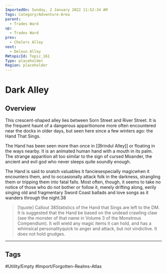 ```yaml
---
ImportedOn: Sunday, 2 January 2022 11:52:34 AM
Tags: Category/Adventure-Area
parent:
  - Trades Ward
up:
  - Trades Ward
prev:
  - Chelors Alley
next:
  - Deloun Alley
RWtopicId: Topic_161
Type: placeholder
Region: placeholder
---
```

# Dark Alley
## Overview
This crescent-shaped alley lies between Sorn Street and River Street. It is the frequent haunt of a dangerous apparitionone more often encountered near the docks in older days, but seen here since a few winters ago: the Hand That Sings.

The Hand has been seen more than once in [[Brindul Alley]] or floating in the ways nearby. It is an animated human hand with a mouth in its palm. The strange apparition all too similar to the sign of cursed Moander, the ancient and evil god who never sleeps quite soundly enough.

The Hand is said to snatch valuables it fanciesespecially magicwhen it encounters them, and to occasionally attack folk in the darkness, strangling them or tripping them into fatal falls. Most often, though, it seems to take no notice of those who do not bother or follow it, merely drifting along, eerily singing old and fragmentary Sword Coast ballads and love songs as it wanders through the night.38

> [!quote] Callout
> 38Statistics of the Hand that Sings are left to the DM. It is suggested that the Hand be based on the undead crawling claw (see the monster of that name in Volume 3 of the Monstrous Compendium). It will wield any magic items it can hold, and has a whimsical personalityquick to anger and attack, but not vindictive. It does not hold grudges.
> 


---
## Tags
#Utility/Empty #Import/Forgotten-Realms-Atlas

